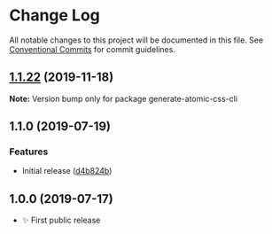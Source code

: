 # Change Log

All notable changes to this project will be documented in this file.
See [Conventional Commits](https://conventionalcommits.org) for commit guidelines.

## [1.1.22](https://gitlab.com/codsen/codsen/compare/generate-atomic-css-cli@1.1.21...generate-atomic-css-cli@1.1.22) (2019-11-18)

**Note:** Version bump only for package generate-atomic-css-cli





## 1.1.0 (2019-07-19)

### Features

- Initial release ([d4b824b](https://gitlab.com/codsen/codsen/commit/d4b824b))

## 1.0.0 (2019-07-17)

- ✨ First public release

